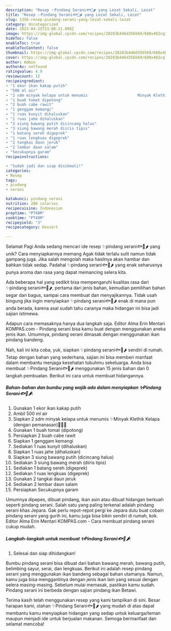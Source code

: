 ```yaml
---
description: "Resep ✨️Pindang Serani🐟🍅🌶 yang Lezat Sekali, Lezat"
title: "Resep ✨️Pindang Serani🐟🍅🌶 yang Lezat Sekali, Lezat"
slug: 1356-resep-pindang-serani-yang-lezat-sekali-lezat
category: Uncategorized
date: 2023-04-25T23:08:21.098Z
image: https://img-global.cpcdn.com/recipes/28283b446d356569/680x482cq70/pindang-serani-foto-resep-utama.jpg
hideToc: false
enableToc: true
enableTocContent: false
thumbnail: https://img-global.cpcdn.com/recipes/28283b446d356569/680x482cq70/pindang-serani-foto-resep-utama.jpg
cover: https://img-global.cpcdn.com/recipes/28283b446d356569/680x482cq70/pindang-serani-foto-resep-utama.jpg
author: Admin
authorAv: notfound
ratingvalue: 4.9
reviewcount: 12
recipeingredient:
- "1 ekor ikan kakap putih"
- "500 ml air"
- "2 sdm minyak kelapa untuk menumis                      Minyak Klethik Kelapa dengan pemanasan"
- "1 buah tomat dipotong"
- "2 buah cabe rawit"
- "1 genggam kemangi"
- "1 ruas kunyit dihaluskan"
- "1 ruas jahe dihaluskan"
- "3 siung bawang putih dicincang halus"
- "3 siung bawang merah diiris tipis"
- "1 batang sereh digeprek"
- "1 ruas lengkuas digeprek"
- "2 tangkai daun jeruk"
- "2 lembar daun salam"
- "Secukupnya garam"
recipeinstructions:

- "Sudah jadi dan siap dinikmati!"
categories:
- Resep
tags:
- pindang
- serani

katakunci: pindang serani 
nutrition: 280 calories
recipecuisine: Indonesian
preptime: "PT40M"
cooktime: "PT49M"
recipeyield: "3"
recipecategory: Dessert

---
```



Selamat Pagi Anda sedang mencari ide resep ✨️pindang serani🐟🍅🌶 yang unik? Cara menyiapkannya memang Agak tidak terlalu sulit namun tidak gampang juga. Jika salah mengolah maka hasilnya akan hambar dan bahkan tidak sedap. Padahal ✨️pindang serani🐟🍅🌶 yang enak seharusnya punya aroma dan rasa yang dapat memancing selera kita.


Ada beberapa hal yang sedikit bisa mempengaruhi kualitas rasa dari ✨️pindang serani🐟🍅🌶, pertama dari jenis bahan, kemudian pemilihan bahan segar dan bagus, sampai cara membuat dan menyajikannya. Tidak usah bingung jika ingin menyiapkan ✨️pindang serani🐟🍅🌶 enak di mana pun anda berada, karena asal sudah tahu caranya maka hidangan ini bisa jadi sajian istimewa.

Adapun cara memasaknya hanya dua langkah saja. Editor Alma Erin Mentari KOMPAS.com - Pindang serani bisa kamu buat dengan menggunakan aneka jenis ikan. Umumnya, pindang serani dimasak dengan menggunakan ikan pindang bandeng.


Nah, kali ini kita coba, yuk, siapkan ✨️pindang serani🐟🍅🌶 sendiri di rumah. Tetap dengan bahan yang sederhana, sajian ini bisa memberi manfaat dalam membantu menjaga kesehatan tubuhmu sekeluarga. Anda bisa membuat ✨️Pindang Serani🐟🍅🌶 menggunakan 15 jenis bahan dan 0 langkah pembuatan. Berikut ini cara untuk membuat hidangannya.

<!--inarticleads1-->

##### Bahan-bahan dan bumbu yang wajib ada dalam menyiapkan ✨️Pindang Serani🐟🍅🌶:

1. Gunakan 1 ekor ikan kakap putih
1. Ambil 500 ml air
1. Siapkan 2 sdm minyak kelapa untuk menumis                      ✨️Minyak Klethik Kelapa (dengan pemanasan)🥥🥥🥥
1. Gunakan 1 buah tomat (dipotong)
1. Persiapkan 2 buah cabe rawit
1. Siapkan 1 genggam kemangi
1. Sediakan 1 ruas kunyit (dihaluskan)
1. Siapkan 1 ruas jahe (dihaluskan)
1. Siapkan 3 siung bawang putih (dicincang halus)
1. Sediakan 3 siung bawang merah (diiris tipis)
1. Sediakan 1 batang sereh (digeprek)
1. Sediakan 1 ruas lengkuas (digeprek)
1. Gunakan 2 tangkai daun jeruk
1. Sediakan 2 lembar daun salam
1. Persiapkan Secukupnya garam


Umumnya dipepes, dibuat pindang, ikan asin atau dibuat hidangan berkuah seperti pindang serani. Salah satu yang paling terkenal adalah pindang serani khas Jepara. Gak perlu repot-repot pergi ke Jepara dulu buat cobain pindang serani yang gurih ini, kamu juga bisa bikin sendiri di rumah, kok. Editor Alma Erin Mentari KOMPAS.com - Cara membuat pindang serani cukup mudah. 

<!--inarticleads2-->

##### Langkah-langkah untuk membuat ✨️Pindang Serani🐟🍅🌶:


1. Selesai dan siap dihidangkan!

Bumbu pindang serani bisa dibuat dari bahan bawang merah, bawang putih, belimbing sayur, serai, dan lengkuas. Berikut ini adalah resep pindang serani yang menggunakan ikan bandeng sebagai bahan utamanya. Namun, kamu juga bisa menggantinya dengan jenis ikan lain yang sesuai dengan selera masing-masing. Sebelum mulai memasak, pastikan kamu sudah. Pindang serani ini berbeda dengan sajian pindang ikan Betawi. 

Terima kasih telah menggunakan resep yang kami tampilkan di sini. Besar harapan kami, olahan ✨️Pindang Serani🐟🍅🌶 yang mudah di atas dapat membantu kamu menyiapkan hidangan yang sedap untuk keluarga/teman maupun menjadi ide untuk berjualan makanan. Semoga bermanfaat dan selamat mencoba!
